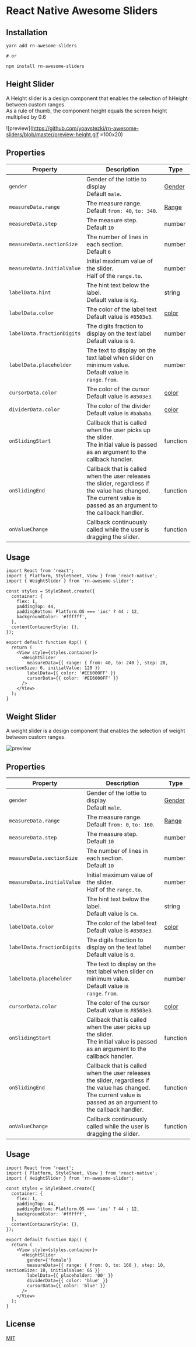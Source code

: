 # React Native Awesome Sliders

## Installation

```
yarn add rn-awesome-sliders

# or

npm install rn-awesome-sliders
```

## Height Slider

A Height slider is a design component that enables the selection of hHeight between custom ranges.
<br/>As a rule of thumb, the component height equals the screen height multiplied by 0.6

![preview](https://github.com/yoavstezki/rn-awesome-sliders/blob/master/preview-height.gif =100x20)

## Properties

| Property | Description | Type | 
| -------- | -------- | ---- |
| `gender` | Gender of the lottie to display <br/>Default `male`.   | [Gender](https://github.com/yoavstezki/rn-awesome-sliders/blob/master/lib/types/index.ts#L1) | No | |
| `measureData.range` | The measure range. <br/>Default `from: 40`, `to: 340`.   | [Range](https://github.com/yoavstezki/rn-awesome-sliders/blob/master/lib/types/index.ts#L9) | No | |
| `measureData.step`| The measure step. <br/>Default `10`  | number | No | |
| `measureData.sectionSize` | The number of lines in each section. <br/>Default `6` | number | No | |
| `measureData.initialValue` |Initial maximum value of the slider. <br/>Half of the `range.to`.| number | No | |
| `labelData.hint` | The hint text below the label.<br/>Default value is `Kg`. | string | No | |
| `labelData.color` | The color of the label text <br/>Default value is `#8503e3`. | [color](https://reactnative.dev/docs/colors) | No | |
| `labelData.fractionDigits` | The digits fraction to display on the text label <br/>Default value is `0`. | number | No | |
| `labelData.placeholder` | The text to display on the text label when slider on minimum value. <br/>Default value is `range.from`. | number | No | |
| `cursorData.color` | The color of the cursor<br/>Default value is `#8503e3`. | [color](https://reactnative.dev/docs/colors) | No | |
| `dividerData.color` | The color of the divider<br/>Default value is `#bababa`. | [color](https://reactnative.dev/docs/colors) | No | |
| `onSlidingStart` | Callback that is called when the user picks up the slider.<br/>The initial value is passed as an argument to the callback handler. | function | No | |
| `onSlidingEnd` | Callback that is called when the user releases the slider, regardless if the value has changed.<br/>The current value is passed as an argument to the callback handler. | function | No | |
| `onValueChange` | Callback continuously called while the user is dragging the slider. | function | No | |

## Usage

```
import React from 'react';
import { Platform, StyleSheet, View } from 'react-native';
import { WeightSlider } from 'rn-awesome-slider';

const styles = StyleSheet.create({
  container: {
    flex: 1,
    paddingTop: 44,
    paddingBottom: Platform.OS === 'ios' ? 44 : 12,
    backgroundColor: '#ffffff',
  },
  contentContainerStyle: {},
});

export default function App() {
  return (
    <View style={styles.container}>
      <WeightSlider
        measureData={{ range: { from: 40, to: 240 }, step: 20, sectionSize: 6, initialValue: 120 }}
        labelData={{ color: '#EE6000FF' }}
        cursorData={{ color: '#EE6000FF' }}
      />
    </View>
  );
}

```

## Weight Slider

A weight slider is a design component that enables the selection of weight between custom ranges.

![preview](https://github.com/yoavstezki/rn-awesome-sliders/blob/master/preview-weight.gif)

## Properties

| Property | Description | Type | 
| -------- | -------- | ---- |
| `gender` | Gender of the lottie to display <br/>Default `male`.   | [Gender](https://github.com/yoavstezki/rn-awesome-sliders/blob/master/lib/types/index.ts#L1) | No | |
| `measureData.range` | The measure range. <br/>Default `from: 0`, `to: 160`.   | [Range](https://github.com/yoavstezki/rn-awesome-sliders/blob/master/lib/types/index.ts#L9) | No | |
| `measureData.step`| The measure step. <br/>Default `10`  | number | No | |
| `measureData.sectionSize` | The number of lines in each section. <br/>Default `10` | number | No | |
| `measureData.initialValue` |Initial maximum value of the slider. <br/>Half of the `range.to`.| number | No | |
| `labelData.hint` | The hint text below the label.<br/>Default value is `Cm`. | string | No | |
| `labelData.color` | The color of the label text <br/>Default value is `#8503e3`. | [color](https://reactnative.dev/docs/colors) | No | |
| `labelData.fractionDigits` | The digits fraction to display on the text label <br/>Default value is `0`. | number | No | |
| `labelData.placeholder` | The text to display on the text label when slider on minimum value. <br/>Default value is `range.from`. | number | No | |
| `cursorData.color` | The color of the cursor<br/>Default value is `#8503e3`. | [color](https://reactnative.dev/docs/colors) | No | |
| `onSlidingStart` | Callback that is called when the user picks up the slider.<br/>The initial value is passed as an argument to the callback handler. | function | No | |
| `onSlidingEnd` | Callback that is called when the user releases the slider, regardless if the value has changed.<br/>The current value is passed as an argument to the callback handler. | function | No | |
| `onValueChange` | Callback continuously called while the user is dragging the slider. | function | No | |

## Usage

```
import React from 'react';
import { Platform, StyleSheet, View } from 'react-native';
import { HeightSlider } from 'rn-awesome-slider';

const styles = StyleSheet.create({
  container: {
    flex: 1,
    paddingTop: 44,
    paddingBottom: Platform.OS === 'ios' ? 44 : 12,
    backgroundColor: '#ffffff',
  },
  contentContainerStyle: {},
});

export default function App() {
  return (
    <View style={styles.container}>
      <HeightSlider
        gender={'female'}
        measureData={{ range: { from: 0, to: 160 }, step: 10, sectionSize: 10, initialValue: 65 }}
        labelData={{ placeholder: '00' }}
        dividerData={{ color: 'blue' }}
        cursorData={{ color: 'blue' }}
      />
    </View>
  );
}
```

## License

[MIT](https://choosealicense.com/licenses/mit/)
